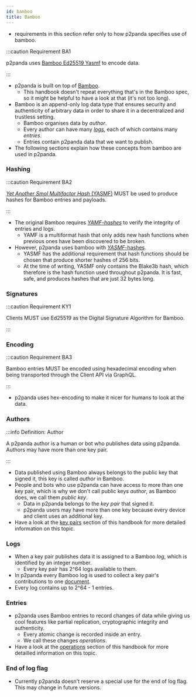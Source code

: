 ```yaml
---
id: bamboo
title: Bamboo
---
```


- requirements in this section refer only to how p2panda specifies use of bamboo.

:::caution Requirement BA1

p2panda uses [Bamboo Ed25519 Yasmf][bamboo_spec] to encode data.

:::

- p2panda is built on top of [Bamboo][bamboo_spec].
  - This handbook doesn't repeat everything that's in the Bamboo spec, so it might be helpful to have a look at that (it's not too long).
- Bamboo is an append-only log data type that ensures security and authenticity of arbitrary data in order to share it in a decentralized and trustless setting.
  - Bamboo organises data by _author_.
  - Every author can have many [_logs_](#logs), each of which contains many _entries_.
  - Entries contain p2panda data that we want to publish.
- The following sections explain how these concepts from bamboo are used in p2panda.

### Hashing

:::caution Requirement BA2

[_Yet Another Smol Multifactor Hash_ (YASMF)][yasmf] MUST be used to produce hashes for Bamboo entries and payloads.

:::

- The original Bamboo requires [_YAMF-hashes_][yamf] to verify the integrity of entries and logs.
  - YAMF is a multiformat hash that only adds new hash functions when previous ones have been discovered to be broken.
- However, p2panda uses bamboo with [_YASMF_-hashes][yasmf].
  - YASMF has the additional requirement that hash functions should be chosen that produce shorter hashes of 256 bits.
  - At the time of writing, YASMF only contains the Blake3b hash, which therefore is the hash function used throughout p2panda. It is fast, safe, and produces hashes that are just 32 bytes long.

### Signatures

:::caution Requirement KY1

Clients MUST use Ed25519 as the Digital Signature Algorithm for Bamboo.

:::

### Encoding

:::caution Requirement BA3

Bamboo entries MUST be encoded using hexadecimal encoding when being transported through the Client API via GraphQL.

:::

- p2panda uses hex-encoding to make it nicer for humans to look at the data.

### Authors

:::info Definition: Author

A p2panda author is a human or bot who publishes data using p2panda. Authors may have more than one key pair.

:::

- Data published using Bamboo always belongs to the public key that signed it, this key is called _author_ in Bamboo.
- People and bots who use p2panda can have access to more than one key pair, which is why we don't call public keys _author_, as Bamboo does, we call them _public key_.
  - Data in p2panda belongs to the _key pair_ that signed it.
  - p2panda users may have more than one key because every device and client uses an additional key.
- Have a look at the [key pairs][key_pairs] section of this handbook for more detailed information on this topic.

### Logs

- When a key pair publishes data it is assigned to a Bamboo _log_, which is identified by an integer number.
  - Every key pair has 2^64 logs available to them.
- In p2panda every Bamboo log is used to collect a key pair's contributions to one [document][documents].
- Every log contains up to 2^64 - 1 entries.

### Entries

- p2panda uses Bamboo entries to record changes of data while giving us cool features like partial replication, cryptographic integrity and authenticity.
  - Every atomic change is recorded inside an entry.
  - We call these changes _operations_.
- Have a look at the [operations][operations] section of this handbook for more detailled information on this topic.

### End of log flag

- Currently p2panda doesn't reserve a special use for the end of log flag. This may change in future versions.

[key_pairs]: /specification/data-types/key-pairs
[bamboo_spec]: https://github.com/bamboo-rs/bamboo-ed25519-yasmf
[yamf]: https://github.com/AljoschaMeyer/yamf-hash
[yasmf]: https://github.com/bamboo-rs/yasmf-hash
[documents]: /specification/data-types/documents
[operations]: /specification/data-types/operations
